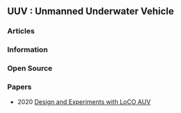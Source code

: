 ## UUV : Unmanned Underwater Vehicle


### Articles


### Information


### Open Source


### Papers
- 2020 [Design and Experiments with LoCO AUV](https://ras.papercept.net/proceedings/IROS20/2044.pdf)


